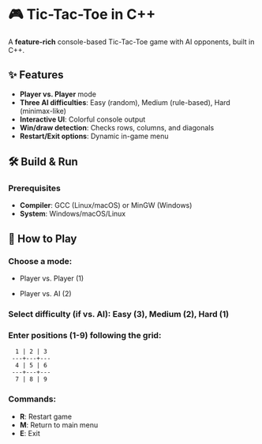# 🎮 Tic-Tac-Toe in C++

A **feature-rich** console-based Tic-Tac-Toe game with AI opponents, built in C++.

## ✨ Features
- **Player vs. Player** mode
- **Three AI difficulties**: Easy (random), Medium (rule-based), Hard (minimax-like)
- **Interactive UI**: Colorful console output
- **Win/draw detection**: Checks rows, columns, and diagonals
- **Restart/Exit options**: Dynamic in-game menu

## 🛠️ Build & Run
### Prerequisites
- **Compiler**: GCC (Linux/macOS) or MinGW (Windows)
- **System**: Windows/macOS/Linux

## 🎯 How to Play
### Choose a mode:
- Player vs. Player (1)

- Player vs. AI (2)

### Select difficulty (if vs. AI): Easy (3), Medium (2), Hard (1)

### Enter positions (1-9) following the grid:
```
  1 | 2 | 3
 ---+---+---
  4 | 5 | 6
 ---+---+---
  7 | 8 | 9
```
### Commands:
- **R**: Restart game
- **M**: Return to main menu
- **E**: Exit

